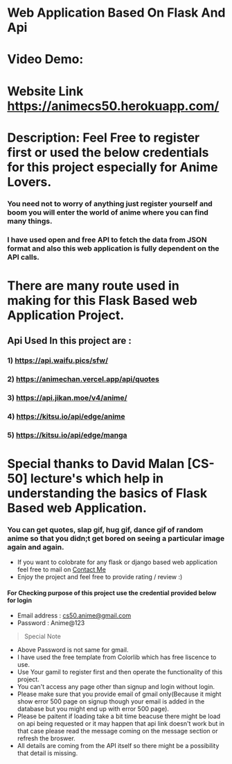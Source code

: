 # Web Application Based On Flask And Api
# Video Demo:  <URL HERE>
# Website Link https://animecs50.herokuapp.com/
# Description: Feel Free to register first or used the below credentials for this project especially for Anime Lovers.

### You need not to worry of anything just register yourself and boom you will enter the world of anime where you can find many things.
### I have used open and free API to fetch the data from JSON format and also this web application is fully dependent on the API calls.
# There are many route used in making for this Flask Based web Application Project.
## Api Used In this project are :
### 1) https://api.waifu.pics/sfw/ 
### 2) https://animechan.vercel.app/api/quotes
### 3) https://api.jikan.moe/v4/anime/
### 4) https://kitsu.io/api/edge/anime
### 5) https://kitsu.io/api/edge/manga

# Special thanks to David Malan [CS-50] lecture's which help in understanding the basics of Flask Based web Application. 
### You can get quotes, slap gif, hug gif, dance gif of random anime so that you didn;t get bored on seeing a particular image again and again.

- If you want to colobrate for any flask or django based web application feel free to mail on [Contact Me](mailto:yash.mistry.g43@gmail.com)
- Enjoy the project and feel free to provide rating / review :)

#### For Checking purpose of this project use the credential provided below for login
- Email address : cs50.anime@gmail.com
- Password : Anime@123

> Special Note 

- Above Password is not same for gmail.
- I have used the free template from Colorlib which has free liscence to use.
- Use Your gamil to register first and then operate the functionality of this project.
- You can't access any page other than signup and login without login. 
- Please make sure that you provide email of gmail only(Because it might show error 500 page on signup though your email is added in the database but you might end up with error 500 page).
- Please be paitent if loading take a bit time beacuse there might be load on api being requested or it may happen that api link doesn't work but in that case please read the message coming on the message section or refresh the broswer.
- All details are coming from the API itself so there might be a possibility that detail is missing.

